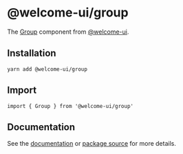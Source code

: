 # @welcome-ui/group

The [Group](http://welcome-ui.com/components/group) component from [@welcome-ui](http://welcome-ui.com).

## Installation

    yarn add @welcome-ui/group

## Import

    import { Group } from '@welcome-ui/group'

## Documentation

See the [documentation](http://welcome-ui.com/components/group) or [package source](https://github.com/WTTJ/welcome-ui/tree/master/packages/Group) for more details.

